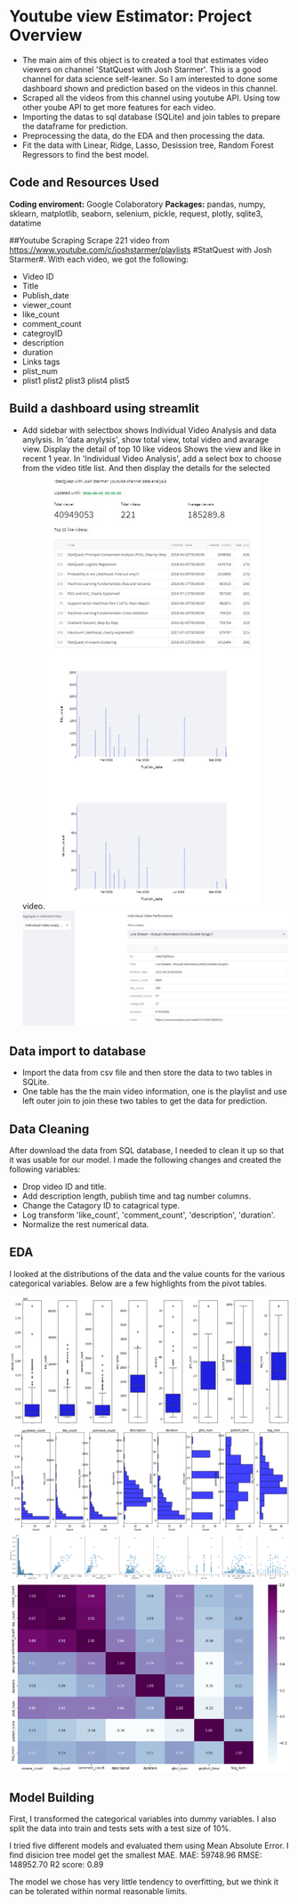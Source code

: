 # Youtube view Estimator: Project Overview 
* The main aim of this object is to created a tool that estimates video viewers on channel 'StatQuest with Josh Starmer'. This is a good channel for data science self-leaner. So I am interested to done some dashboard shown and prediction based on the videos in this channel.
* Scraped all the videos from this channel using youtube API. Using tow other yoube API to get more features for each video.
* Importing the datas to sql database (SQLite) and join tables to prepare the dataframe for prediction. 
* Preprocessing the data, do the EDA and then processing the data.
* Fit the data with Linear, Ridge, Lasso, Desission tree, Random Forest Regressors to find the best model. 

## Code and Resources Used 
**Coding enviroment:** Google Colaboratory 
**Packages:** pandas, numpy, sklearn, matplotlib, seaborn, selenium, pickle, request, plotly, sqlite3, datatime


##Youtube Scraping
Scrape 221 video from https://www.youtube.com/c/joshstarmer/playlists #StatQuest with Josh Starmer#. 
With each video, we got the following:
*	Video ID
* Title	
* Publish_date	
* viewer_count	
* like_count	
* comment_count	
* categroyID	
* description	
* duration	
* Links	tags	
* plist_num	
* plist1	plist2	plist3	plist4	plist5

## Build a dashboard using streamlit
* Add sidebar with selectbox shows Individual Video Analysis and data anylysis.
In 'data anylysis', show total view, total video and avarage view. Display the detail of top 10 like videos Shows the view and like in recent 1 year.
In 'Individual Video Analysis', add a select box to choose from the video title list. And then display the details for the selected video.
![alt text](https://github.com/chejige/Youtube-view-Estimator-and-dashboard/blob/main/data%20analysis.jpg)
![alt text](https://github.com/chejige/Youtube-view-Estimator-and-dashboard/blob/main/Individual%20video.jpg)

## Data import to database
* Import the data from csv file and then store the data to two tables in SQLite.
* One table has the the main video information, one is the playlist and use left outer join to join these two tables to get the data for prediction.


## Data Cleaning
After download the data from SQL database, I needed to clean it up so that it was usable for our model. I made the following changes and created the following variables:

*	Drop video ID and title.
* Add description length, publish time and tag number columns.
* Change the Catagory ID to catagrical type.
* Log transform 'like_count', 'comment_count', 'description', 'duration'.
* Normalize the rest numerical data.

## EDA
I looked at the distributions of the data and the value counts for the various categorical variables. Below are a few highlights from the pivot tables. 

![alt text](https://github.com/chejige/Youtube-view-Estimator-and-dashboard/blob/main/boxplot.png)
![alt text](https://github.com/chejige/Youtube-view-Estimator-and-dashboard/blob/main/histplot.png)
![alt text](https://github.com/chejige/Youtube-view-Estimator-and-dashboard/blob/main/pairplot.png)
![alt text](https://github.com/chejige/Youtube-view-Estimator-and-dashboard/blob/main/heatmap.png)

## Model Building 

First, I transformed the categorical variables into dummy variables. I also split the data into train and tests sets with a test size of 10%.   

I tried five different models and evaluated them using Mean Absolute Error. I find disicion tree model get the smallest MAE.
MAE: 59748.96
RMSE: 148952.70
R2 score: 0.89

The model we chose has very little tendency to overfitting, but we think it can be tolerated within normal reasonable limits.




